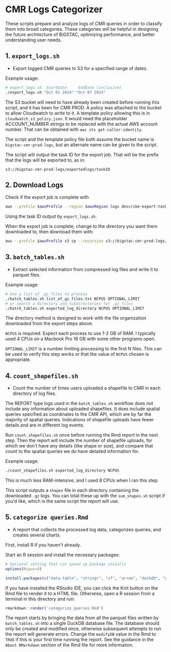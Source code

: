 # CMR Logs Categorizer
These scripts prepare and analyze logs of CMR queries in order to classify them into broad categories. These categories will be helpful in designing the future architecture of BiGSTAC, optimizing performance, and better understanding user needs.

## 1. `export_logs.sh`
- Export logged CMR queries to S3 for a specified range of dates.

Example usage:
```sh
# export_logs.sh  StartDate     EndDate (inclusive)
./export_logs.sh "Oct 01 2024" "Oct 07 2024"
```

The S3 bucket will need to have already been created before running this script, and it has been for CMR PROD. A policy was attached to the bucket to allow Cloudwatch to write to it. A template policy allowing this is in `cloudwatch_s3_policy.json`. It would need the placeholder ACCOUNT_NUMBER strings to be replaced with the actual AWS account number. That can be obtained with `aws sts get-caller-identity`.

The script and the template policy file both assume the bucket name is `bigstac-cmr-prod-logs`, but an alternate name can be given to the script.

The script will output the task ID for the export job. That will be the prefix that the logs will be exported to, as in:

`s3://bigstac-cmr-prod-logs/exportedlogs/taskID`

## 2. Download Logs

Check if the export job is complete with
```sh
aws --profile $awsProfile --region $awsRegion logs describe-export-tasks --task-id $taskID
```
Using the task ID output by `export_logs.sh`.

When the export job is complete, change to the directory you want them downloaded to, then download them with:

```sh
aws --profile $awsProfile s3 cp --recursive s3://bigstac-cmr-prod-logs/exportedlogs/$taskID/ .
```

## 3. `batch_tables.sh`
- Extract selected information from compressed log files and write it to parquet files.

Example usage:
```sh
# Use a list of .gz files to process
./batch_tables.sh list_of_gz_files.txt NCPUS OPTIONAL_LIMIT
# or search a directory and subdirectories for .gz files
./batch_tables.sh exported_log_directory NCPUS OPTIONAL_LIMIT
```
The directory method is designed to work with the file organization downloaded from the export steps above.

`NCPUS` is required. Expect each process to use 1-2 GB of RAM. I typically used 4 CPUs on a Macbook Pro 16 GB with some other programs open.

`OPTIONAL_LIMIT` is a number limiting processing to the first N files. This can be used to verify this step works or that the value of `NCPUS` chosen is appropriate.

## 4. `count_shapefiles.sh`
- Count the number of times users uploaded a shapefile to CMR in each directory of log files.

The REPORT type logs used in the `batch_tables.sh` workflow does not include any information about uploaded shapefiles. It does include spatial queries specified as coordinates to the CMR API, which are by far the majority of spatial queries. Indications of shapefile uploads have fewer details and are in different log events.

Run `count_shapefiles.sh` once before running the Rmd report in the next step. Then the report will include the number of shapefile uploads, for which we don't have any details (like shape or size), and compare that count to the spatial queries we do have detailed information for.

Example usage:
```sh
./count_shapefiles.sh exported_log_directory NCPUS
```
This is much less RAM-intensive, and I used 8 CPUs when I ran this step.

This script outputs a `shapes` file in each directory containing the downloaded `.gz` logs. You can total these up with the `sum_shapes.sh` script if you'd like, which is the same script the report will use.

## 5. `categorize queries.Rmd`
- A report that collects the processed log data, categorizes queries, and creates several charts.

First, install R if you haven't already.

Start an R session and install the necessary packages:
```r
# Optional setting that can speed up package installs
options(Ncpus=4)

install.packages(c("data.table", "stringr", "sf", "arrow", "duckdb", "ggplot2", "rmarkdown"))
```

If you have installed the RStudio IDE, you can click the Knit button on the Rmd file to render it to a HTML file. Otherwise, open a R session from a terminal in this directory and run:
```r
rmarkdown::render('categorize_queries.Rmd')
```

The report starts by bringing the data from all the parquet files written by `batch_tables.sh` into a single DuckDB database file. The database should only be created and modified once, otherwise subsequent attempts to run the report will generate errors. Change the `modifyDB` value in the Rmd to `TRUE` if this is your first time running the report. See the guidance in the `About RMarkdown` section of the Rmd file for more information.
